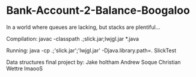 # Bank-Account-2-Balance-Boogaloo
In a world where queues are lacking, but stacks are plentiful...

Compilation:
javac -classpath .;slick.jar;lwjgl.jar *.java

Running:
java -cp .;'slick.jar';'lwjgl.jar' -Djava.library.path=. SlickTest


Data structures final project by:
Jake holtham
Andrew Soque
Christian Wettre
lmaooS